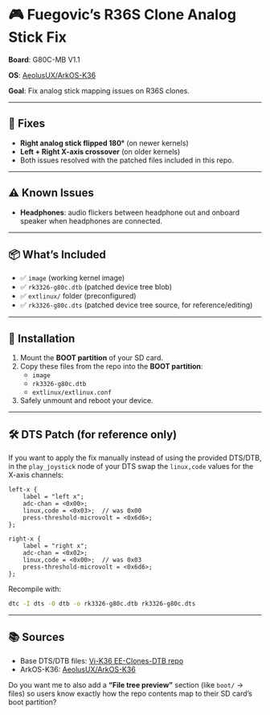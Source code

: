 # 🎮 Fuegovic’s R36S Clone Analog Stick Fix  

**Board**: G80C-MB V1.1

**OS**: [AeolusUX/ArkOS-K36](https://github.com/AeolusUX/ArkOS-K36)  

**Goal**: Fix analog stick mapping issues on R36S clones.  

---

## 🔧 Fixes  

- **Right analog stick flipped 180°** (on newer kernels)  
- **Left + Right X-axis crossover** (on older kernels)  
- Both issues resolved with the patched files included in this repo.  

---

## ⚠️ Known Issues  

- **Headphones**: audio flickers between headphone out and onboard speaker when headphones are connected.  

---

## 📦 What’s Included  

- ✅ `image` (working kernel image)  
- ✅ `rk3326-g80c.dtb` (patched device tree blob)  
- ✅ `extlinux/` folder (preconfigured)  
- ✅ `rk3326-g80c.dts` (patched device tree source, for reference/editing)  

---

## 🚀 Installation  

1. Mount the **BOOT partition** of your SD card.  
2. Copy these files from the repo into the **BOOT partition**:  
   - `image`  
   - `rk3326-g80c.dtb`  
   - `extlinux/extlinux.conf` 
3. Safely unmount and reboot your device.  

---

## 🛠️ DTS Patch (for reference only)  

If you want to apply the fix manually instead of using the provided DTS/DTB, in the `play_joystick` node of your DTS swap the `linux,code` values for the X-axis channels:

```dts
left-x {
    label = "left x";
    adc-chan = <0x00>;
    linux,code = <0x03>;  // was 0x00
    press-threshold-microvolt = <0x6d6>;
};

right-x {
    label = "right x";
    adc-chan = <0x02>;
    linux,code = <0x00>;  // was 0x03
    press-threshold-microvolt = <0x6d6>;
};
````

Recompile with:

```bash
dtc -I dts -O dtb -o rk3326-g80c.dtb rk3326-g80c.dts
```

---

## 📚 Sources

* Base DTS/DTB files: [Vi-K36 EE-Clones-DTB repo](https://github.com/Vi-K36/EE-Clones-DTB/tree/main/R36S%20EE-Clone/ArkOS%20%28P5%29%20%5BG80C%20board%5D%20%28shared%20by%20ptv%29)
* ArkOS-K36: [AeolusUX/ArkOS-K36](https://github.com/AeolusUX/ArkOS-K36)


Do you want me to also add a **“File tree preview”** section (like `boot/` → files) so users know exactly how the repo contents map to their SD card’s boot partition?
```
